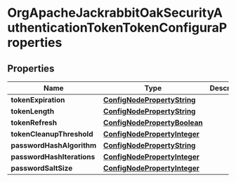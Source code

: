 
# OrgApacheJackrabbitOakSecurityAuthenticationTokenTokenConfiguraProperties

## Properties
Name | Type | Description | Notes
------------ | ------------- | ------------- | -------------
**tokenExpiration** | [**ConfigNodePropertyString**](ConfigNodePropertyString.md) |  |  [optional]
**tokenLength** | [**ConfigNodePropertyString**](ConfigNodePropertyString.md) |  |  [optional]
**tokenRefresh** | [**ConfigNodePropertyBoolean**](ConfigNodePropertyBoolean.md) |  |  [optional]
**tokenCleanupThreshold** | [**ConfigNodePropertyInteger**](ConfigNodePropertyInteger.md) |  |  [optional]
**passwordHashAlgorithm** | [**ConfigNodePropertyString**](ConfigNodePropertyString.md) |  |  [optional]
**passwordHashIterations** | [**ConfigNodePropertyInteger**](ConfigNodePropertyInteger.md) |  |  [optional]
**passwordSaltSize** | [**ConfigNodePropertyInteger**](ConfigNodePropertyInteger.md) |  |  [optional]



